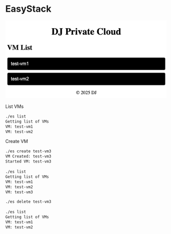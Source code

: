 # EasyStack
![dashboard](./images/pc.png)

List VMs
```shell
./es list
Getting list of VMs
VM: test-vm1
VM: test-vm2
```
Create VM
```shell
./es create test-vm3
VM Created: test-vm3
Started VM: test-vm3

./es list
Getting list of VMs
VM: test-vm1
VM: test-vm2
VM: test-vm3
```

```shell
./es delete test-vm3

./es list
Getting list of VMs
VM: test-vm1
VM: test-vm2
```
